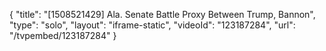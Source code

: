 {
    "title": "[1508521429] Ala. Senate Battle Proxy Between Trump, Bannon",
    "type": "solo",
    "layout": "iframe-static",
    "videoId": "123187284",
    "url": "\/tvpembed\/123187284"
}